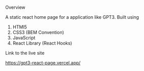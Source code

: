 Overview

A static react home page for a application like GPT3. Built using

1. HTMl5
2. CSS3 (BEM Convention)
3. JavaScript
4. React Library (React Hooks)

Link to the live site

https://gpt3-react-page.vercel.app/
